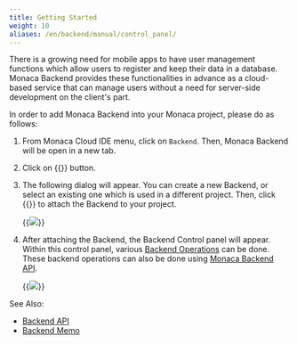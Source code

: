 ```yaml
---
title: Getting Started
weight: 10
aliases: /en/backend/manual/control_panel/
---
```


There is a growing need for mobile apps to have user management
functions which allow users to register and keep their data in a
database. Monaca Backend provides these functionalities in advance as a
cloud-based service that can manage users without a need for server-side
development on the client's part.

In order to add Monaca Backend into your Monaca project, please do as follows:

1. From Monaca Cloud IDE menu, click on `Backend`. Then, Monaca Backend will be open in a new tab.

2. Click on {{<guilabel name="Create and use the Monaca Backend">}} button.

3. The following dialog will appear. You can create a new Backend, or select an existing one which is used in a different project. Then, click {{<guilabel name="Apply">}} to attach the Backend to your project.

    {{<img src="/images/backend/getting_started/1.png">}}

4.  After attaching the Backend, the Backend Control panel will appear. Within this control panel, various [Backend Operations](../backend_operations) can be done. These backend operations can also be done using [Monaca Backend API](/en/reference/monaca_api/cloud).

    {{<img src="/images/backend/getting_started/2.png">}}



See Also:

- [Backend API](/en/reference/monaca_api/cloud)
- [Backend Memo](/en/sampleapp/samples/backend_memo)
